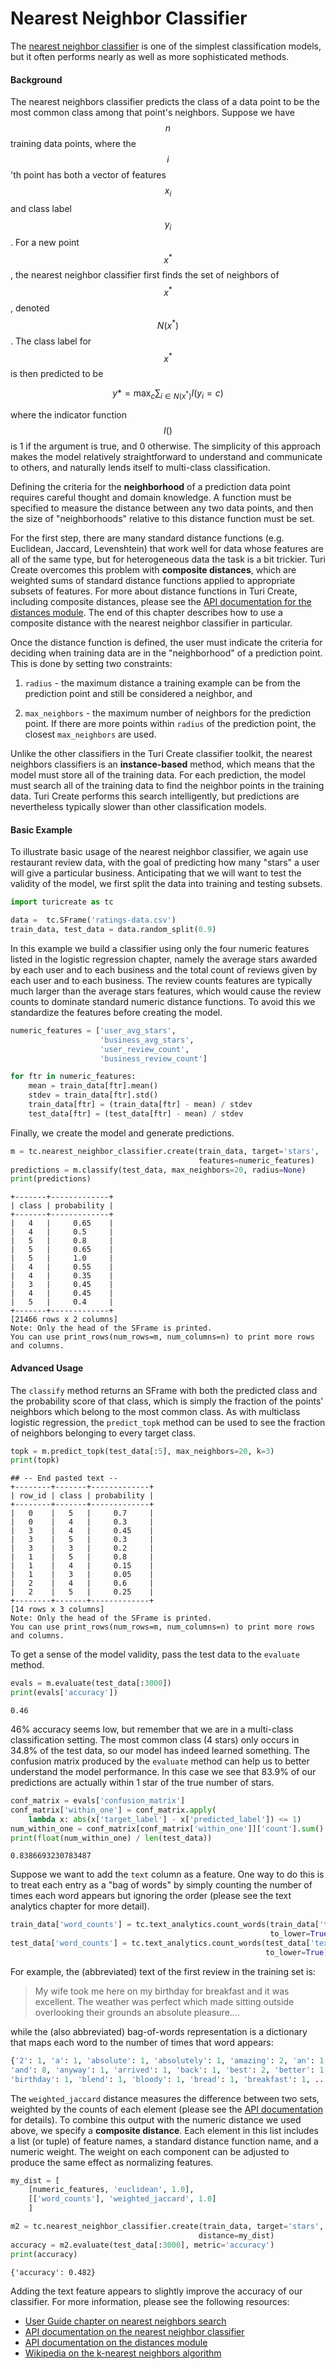 # Nearest Neighbor Classifier
The [nearest neighbor classifier](https://apple.github.io/turicreate/docs/api/generated/turicreate.nearest_neighbor_classifier.NearestNeighborClassifier.html)
is one of the simplest classification models, but it often performs nearly as
well as more sophisticated methods.

#### Background

The nearest neighbors classifier predicts the class of a data point to be the
most common class among that point's neighbors. Suppose we have $$n$$ training
data points, where the $$i$$'th point has both a vector of features $$x_i$$ and
class label $$y_i$$. For a new point $$x^*$$, the nearest neighbor classifier
first finds the set of neighbors of $$x^*$$, denoted $$N(x^*)$$. The class label
for $$x^*$$ is then predicted to be

$$
    y* = \max_c \sum_{i \in N(x^*)} I(y_i = c)
$$

where the indicator function $$I()$$ is 1 if the argument is true, and 0
otherwise. The simplicity of this approach makes the model relatively
straightforward to understand and communicate to others, and naturally lends
itself to multi-class classification.

Defining the criteria for the **neighborhood** of a prediction data point
requires careful thought and domain knowledge. A function must be specified to
measure the distance between any two data points, and then the size of
"neighborhoods" relative to this distance function must be set.

For the first step, there are many standard distance functions (e.g.
Euclidean, Jaccard, Levenshtein) that work well for data whose features
are all of the same type, but for heterogeneous data the task is a bit
trickier. Turi Create overcomes this problem with **composite
distances**, which are weighted sums of standard distance functions
applied to appropriate subsets of features. For more about distance
functions in Turi Create, including composite distances, please see the
[API documentation for the distances
module](https://apple.github.io/turicreate/docs/api/turicreate.toolkits.distances.html).
The end of this chapter describes how to use a composite distance with
the nearest neighbor classifier in particular.

Once the distance function is defined, the user must indicate the
criteria for deciding when training data are in the "neighborhood" of a
prediction point.  This is done by setting two constraints:

1. `radius` - the maximum distance a training example can be from the prediction
   point and still be considered a neighbor, and 

2. `max_neighbors` - the maximum number of neighbors for the prediction point.
   If there are more points within `radius` of the prediction point, the closest
   `max_neighbors` are used.

Unlike the other classifiers in the Turi Create classifier toolkit, the
nearest neighbors classifiers is an **instance-based** method, which means that
the model must store all of the training data. For each prediction, the model
must search all of the training data to find the neighbor points in the training
data. Turi Create performs this search intelligently, but predictions are
nevertheless typically slower than other classification models.


#### Basic Example

To illustrate basic usage of the nearest neighbor classifier, we again
use restaurant review data, with the goal of predicting how
many "stars" a user will give a particular business. Anticipating that
we will want to test the validity of the model, we first split the data
into training and testing subsets.

```python
import turicreate as tc

data =  tc.SFrame('ratings-data.csv')
train_data, test_data = data.random_split(0.9)
```

In this example we build a classifier using only the four numeric
features listed in the logistic regression chapter, namely the average
stars awarded by each user and to each business and the total count of
reviews given by each user and to each business. The review counts
features are typically much larger than the average stars features,
which would cause the review counts to dominate standard numeric
distance functions. To avoid this we standardize the features before
creating the model.

```python
numeric_features = ['user_avg_stars', 
                    'business_avg_stars', 
                    'user_review_count', 
                    'business_review_count']

for ftr in numeric_features:
    mean = train_data[ftr].mean()
    stdev = train_data[ftr].std()
    train_data[ftr] = (train_data[ftr] - mean) / stdev
    test_data[ftr] = (test_data[ftr] - mean) / stdev
```

Finally, we create the model and generate predictions.

```python
m = tc.nearest_neighbor_classifier.create(train_data, target='stars',
                                          features=numeric_features)
predictions = m.classify(test_data, max_neighbors=20, radius=None)
print(predictions)
```
```no-highlight
+-------+-------------+
| class | probability |
+-------+-------------+
|   4   |     0.65    |
|   4   |     0.5     |
|   5   |     0.8     |
|   5   |     0.65    |
|   5   |     1.0     |
|   4   |     0.55    |
|   4   |     0.35    |
|   3   |     0.45    |
|   4   |     0.45    |
|   5   |     0.4     |
+-------+-------------+
[21466 rows x 2 columns]
Note: Only the head of the SFrame is printed.
You can use print_rows(num_rows=m, num_columns=n) to print more rows and columns.
```

#### Advanced Usage

The `classify` method returns an SFrame with both the predicted class and the
probability score of that class, which is simply the fraction of the points'
neighbors which belong to the most common class. As with multiclass logistic
regression, the `predict_topk` method can be used to see the fraction of
neighbors belonging to every target class.

```python
topk = m.predict_topk(test_data[:5], max_neighbors=20, k=3)
print(topk)
```
```no-highlight
## -- End pasted text --
+--------+-------+-------------+
| row_id | class | probability |
+--------+-------+-------------+
|   0    |   5   |     0.7     |
|   0    |   4   |     0.3     |
|   3    |   4   |     0.45    |
|   3    |   5   |     0.3     |
|   3    |   3   |     0.2     |
|   1    |   5   |     0.8     |
|   1    |   4   |     0.15    |
|   1    |   3   |     0.05    |
|   2    |   4   |     0.6     |
|   2    |   5   |     0.25    |
+--------+-------+-------------+
[14 rows x 3 columns]
Note: Only the head of the SFrame is printed.
You can use print_rows(num_rows=m, num_columns=n) to print more rows and columns.
```

To get a sense of the model validity, pass the test data to the `evaluate`
method.

```python
evals = m.evaluate(test_data[:3000])
print(evals['accuracy'])
```
```no-highlight
0.46
```

46% accuracy seems low, but remember that we are in a multi-class
classification setting. The most common class (4 stars) only occurs in
34.8% of the test data, so our model has indeed learned something. The
confusion matrix produced by the `evaluate` method can help us to better
understand the model performance. In this case we see that 83.9% of our
predictions are actually within 1 star of the true number of stars.

```python
conf_matrix = evals['confusion_matrix']
conf_matrix['within_one'] = conf_matrix.apply(
    lambda x: abs(x['target_label'] - x['predicted_label']) <= 1)
num_within_one = conf_matrix[conf_matrix['within_one']]['count'].sum()
print(float(num_within_one) / len(test_data))
```
```no-highlight
0.8386693230783487
```

Suppose we want to add the `text` column as a feature. One way to do
this is to treat each entry as a "bag of words" by simply counting the
number of times each word appears but ignoring the order (please see the
text analytics chapter for more detail).

```python
train_data['word_counts'] = tc.text_analytics.count_words(train_data['text'],
                                                          to_lower=True)
test_data['word_counts'] = tc.text_analytics.count_words(test_data['text'],
                                                         to_lower=True)
```

For example, the (abbreviated) text of the first review in the training
set is:

> My wife took me here on my birthday for breakfast and it was excellent. The
> weather was perfect which made sitting outside overlooking their grounds an
> absolute pleasure....

while the (also abbreviated) bag-of-words representation is a dictionary
that maps each word to the number of times that word appears:

```python
{'2': 1, 'a': 1, 'absolute': 1, 'absolutely': 1, 'amazing': 2, 'an': 1,
'and': 8, 'anyway': 1, 'arrived': 1, 'back': 1, 'best': 2, 'better': 1,
'birthday': 1, 'blend': 1, 'bloody': 1, 'bread': 1, 'breakfast': 1, ... }
```

The `weighted_jaccard` distance measures the difference between two
sets, weighted by the counts of each element (please see the [API
documentation](https://apple.github.io/turicreate/docs/api/generated/turicreate.toolkits.distances.weighted_jaccard.html#turicreate.toolkits.distances.weighted_jaccard)
for details). To combine this output with the numeric distance we used
above, we specify a **composite distance**. Each element in this list
includes a list (or tuple) of feature names, a standard distance
function name, and a numeric weight. The weight on each component can be
adjusted to produce the same effect as normalizing features.

```python
my_dist = [
    [numeric_features, 'euclidean', 1.0],
    [['word_counts'], 'weighted_jaccard', 1.0]
    ]

m2 = tc.nearest_neighbor_classifier.create(train_data, target='stars',
                                          distance=my_dist)
accuracy = m2.evaluate(test_data[:3000], metric='accuracy')
print(accuracy)
```
```no-highlight
{'accuracy': 0.482}
```

Adding the text feature appears to slightly improve the accuracy of our
classifier. For more information, please see the following resources:
- [User Guide chapter on nearest neighbors search](https://apple.github.io/turicreate/docs/userguide/nearest_neighbors/nearest_neighbors.html)
- [API documentation on the nearest neighbor classifier](https://apple.github.io/turicreate/docs/api/generated/turicreate.nearest_neighbor_classifier.NearestNeighborClassifier.html)
- [API documentation on the distances module](https://apple.github.io/turicreate/docs/api/turicreate.toolkits.distances.html)
- [Wikipedia on the k-nearest neighbors algorithm](http://en.wikipedia.org/wiki/K-nearest_neighbors_algorithm)
